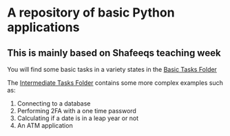 # A repository of basic Python applications
## This is mainly based on Shafeeqs teaching week

You will find some basic tasks in a variety states in the [Basic Tasks Folder](https://github.com/JWHolding/pythonBasics/tree/master/BasicTasks)  

The [Intermediate Tasks Folder](https://github.com/JWHolding/pythonBasics/tree/master/IntermediateTasks) contains some more complex examples such as:
1. Connecting to a database
2. Performing 2FA with a one time password
3. Calculating if a date is in a leap year or not
4. An ATM application

